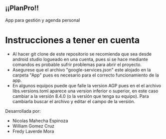 ## ¡¡PlanPro!!

App para gestión y agenda personal

# Instrucciones a tener en cuenta
- Al hacer git clone de este repositorio se recomienda que sea desde android studio logueado en una cuenta, pues si se hace mediante comandos es probable sufrir problemas para abrir el proyecto.
- Asegurese que el archivo "google-services.json" este alojado en la carpeta "App" pues es necesario para el correcto funcionamiento de la app.
- En algunos equipos puede que falle la version AGP pues en el el archivo libs.versions.toml aparece una version inferior o superior, en este caso cambiar a la versión 8.4.0 (o la versión que tenga su equipo). Para cambiarla buscar el archivo y editar el campo de la versión.


Desarrollada por:
- Nicolas Mahecha Espinoza
- William Gomez Cruz
- Fredy Laverde Mora